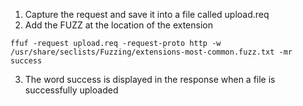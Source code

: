 1. Capture the request and save it into a file called upload.req
2. Add the FUZZ at the location of the extension
```
ffuf -request upload.req -request-proto http -w /usr/share/seclists/Fuzzing/extensions-most-common.fuzz.txt -mr success
```
3. The word success is displayed in the response when a file is successfully uploaded